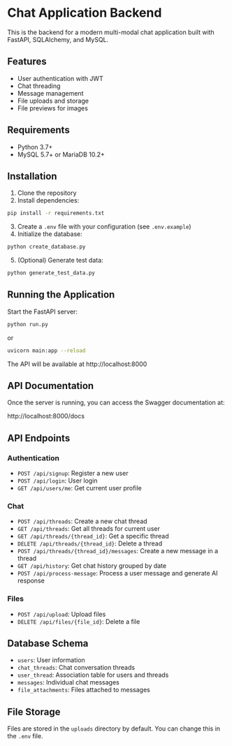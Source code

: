 
# Chat Application Backend

This is the backend for a modern multi-modal chat application built with FastAPI, SQLAlchemy, and MySQL.

## Features

- User authentication with JWT
- Chat threading
- Message management
- File uploads and storage
- File previews for images

## Requirements

- Python 3.7+
- MySQL 5.7+ or MariaDB 10.2+

## Installation

1. Clone the repository
2. Install dependencies:

```bash
pip install -r requirements.txt
```

3. Create a `.env` file with your configuration (see `.env.example`)
4. Initialize the database:

```bash
python create_database.py
```

5. (Optional) Generate test data:

```bash
python generate_test_data.py
```

## Running the Application

Start the FastAPI server:

```bash
python run.py
```

or

```bash
uvicorn main:app --reload
```

The API will be available at http://localhost:8000

## API Documentation

Once the server is running, you can access the Swagger documentation at:

http://localhost:8000/docs

## API Endpoints

### Authentication

- `POST /api/signup`: Register a new user
- `POST /api/login`: User login
- `GET /api/users/me`: Get current user profile

### Chat

- `POST /api/threads`: Create a new chat thread
- `GET /api/threads`: Get all threads for current user
- `GET /api/threads/{thread_id}`: Get a specific thread
- `DELETE /api/threads/{thread_id}`: Delete a thread
- `POST /api/threads/{thread_id}/messages`: Create a new message in a thread
- `GET /api/history`: Get chat history grouped by date
- `POST /api/process-message`: Process a user message and generate AI response

### Files

- `POST /api/upload`: Upload files
- `DELETE /api/files/{file_id}`: Delete a file

## Database Schema

- `users`: User information
- `chat_threads`: Chat conversation threads
- `user_thread`: Association table for users and threads
- `messages`: Individual chat messages
- `file_attachments`: Files attached to messages

## File Storage

Files are stored in the `uploads` directory by default. You can change this in the `.env` file.
